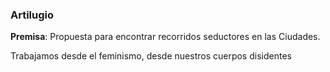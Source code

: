 ### Artilugio

**Premisa**: Propuesta para encontrar recorridos seductores en las Ciudades.

Trabajamos desde el feminismo, desde nuestros cuerpos disidentes
